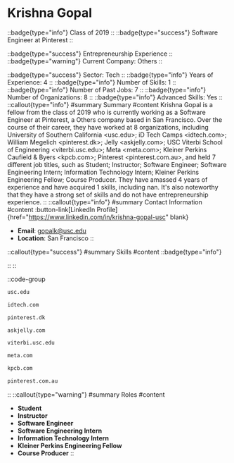 # Krishna Gopal
::badge{type="info"}
Class of 2019
::
::badge{type="success"}
Software Engineer at Pinterest
::

::badge{type="success"}
Entrepreneurship Experience
::
::badge{type="warning"}
Current Company: Others
::

::badge{type="success"}
Sector: Tech
::
::badge{type="info"}
Years of Experience: 4
::
::badge{type="info"}
Number of Skills: 1
::
::badge{type="info"}
Number of Past Jobs: 7
::
::badge{type="info"}
Number of Organizations: 8
::
::badge{type="info"}
Advanced Skills: Yes
::
::callout{type="info"}
#summary
Summary
#content
Krishna Gopal is a fellow from the class of 2019 who is currently working as a Software Engineer at Pinterest, a Others company based in San Francisco. Over the course of their career, they have worked at 8 organizations, including University of Southern California <usc.edu>; iD Tech Camps <idtech.com>; William Megelich <pinterest.dk>; Jelly <askjelly.com>; USC Viterbi School of Engineering <viterbi.usc.edu>; Meta <meta.com>; Kleiner Perkins Caufield & Byers <kpcb.com>; Pinterest <pinterest.com.au>, and held 7 different job titles, such as Student; Instructor; Software Engineer; Software Engineering Intern; Information Technology Intern; Kleiner Perkins Engineering Fellow; Course Producer. They have amassed 4 years of experience and have acquired 1 skills, including nan. It's also noteworthy that they have a strong set of skills and do not have entrepreneurship experience.
::
::callout{type="info"}
#summary
Contact Information
#content
:button-link[LinkedIn Profile]{href="https://www.linkedin.com/in/krishna-gopal-usc" blank}
- **Email**: gopalk@usc.edu
- **Location**: San Francisco
::

::callout{type="success"}
#summary
Skills
#content
::badge{type="info"}

::
::

::code-group
```bash [University of Southern California]
usc.edu
```
```bash [iD Tech Camps]
idtech.com
```
```bash [William Megelich]
pinterest.dk
```
```bash [Jelly]
askjelly.com
```
```bash [USC Viterbi School of Engineering]
viterbi.usc.edu
```
```bash [Meta]
meta.com
```
```bash [Kleiner Perkins Caufield & Byers]
kpcb.com
```
```bash [Pinterest]
pinterest.com.au
```
::
::callout{type="warning"}
#summary
Roles
#content
- **Student**
- **Instructor**
- **Software Engineer**
- **Software Engineering Intern**
- **Information Technology Intern**
- **Kleiner Perkins Engineering Fellow**
- **Course Producer**
::

